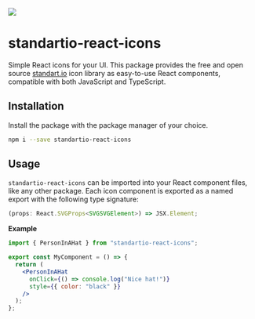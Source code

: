 ![](https://standart.io/favicon.svg)

# standartio-react-icons

Simple React icons for your UI. This package provides the free and open source [standart.io](https://standart.io) icon library as easy-to-use React components, compatible with both JavaScript and TypeScript.

## Installation

Install the package with the package manager of your choice.

```bash
npm i --save standartio-react-icons
```

## Usage

`standartio-react-icons` can be imported into your React component files, like any other package. Each icon component is exported as a named export with the following type signature:

```typescript
(props: React.SVGProps<SVGSVGElement>) => JSX.Element;
```

**Example**

```jsx
import { PersonInAHat } from "standartio-react-icons";

export const MyComponent = () => {
  return (
    <PersonInAHat
      onClick={() => console.log("Nice hat!")}
      style={{ color: "black" }}
    />
  );
};
```
